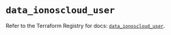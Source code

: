 # `data_ionoscloud_user`

Refer to the Terraform Registry for docs: [`data_ionoscloud_user`](https://registry.terraform.io/providers/ionos-cloud/ionoscloud/6.6.0/docs/data-sources/user).
